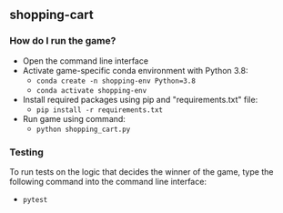 
## shopping-cart

### How do I run the game?
- Open the command line interface
- Activate game-specific conda environment with Python 3.8:
  - ```conda create -n shopping-env Python=3.8```
  - ```conda activate shopping-env```
- Install required packages using pip and "requirements.txt" file:
  - ```pip install -r requirements.txt```
- Run game using command:
  - ```python shopping_cart.py```

### Testing

To run tests on the logic that decides the winner of
the game, type the following command into the command
line interface:
- ```pytest```
